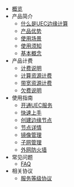 
* [概览](/uedn/README)
* 产品简介
  * [什么是UEC边缘计算](/uedn/introduction/intro-uec)
  * [产品优势](/uedn/introduction/youshi)
  * [使用场景](/uedn/introduction/application)
  * [使用须知](/uedn/introduction/notice)
  * [基本概念](/uedn/introduction/concept)
* 产品计费
  * [计费说明](/uedn/billing_instructions/billing_info)
  * [计算资源计费](/uedn/billing_instructions/billing_compute)
  * [带宽资源计费](/uedn/billing_instructions/billing_net)
  * [欠费说明](/uedn/billing_instructions/billing_fee)
* 使用指南
  * [开通UEC服务](/uedn/guide/open)
  * [快速上手](/uedn/guide/rumen)
  * [创建边缘节点](/uedn/guide/create)
  * [节点详情](/uedn/guide/list)
  * [镜像管理](/uedn/guide/jingx)
  * [子网管理](/uedn/guide/ziwang)
  * [外网防火墙](/uedn/guide/wall)
* 常见问题
  * [FAQ](/uedn/FAQ/question)
* 相关协议
  * [服务等级协议](/uedn/protocol/protocol)

